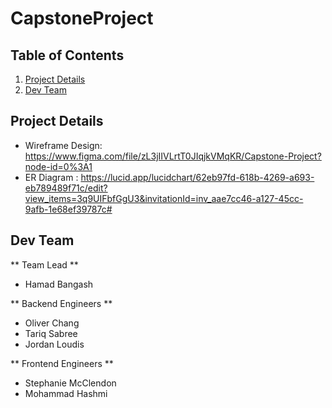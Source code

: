 # CapstoneProject

## Table of Contents 
1. [Project Details](#Project-Details)
2. [Dev Team](#Dev-Team)

## Project Details
- Wireframe Design: https://www.figma.com/file/zL3jIIVLrtT0JIqjkVMqKR/Capstone-Project?node-id=0%3A1
- ER Diagram : https://lucid.app/lucidchart/62eb97fd-618b-4269-a693-eb789489f71c/edit?view_items=3q9UIFbfGgU3&invitationId=inv_aae7cc46-a127-45cc-9afb-1e68ef39787c#

## Dev Team
** Team Lead ** 
- Hamad Bangash

** Backend Engineers **
- Oliver Chang
- Tariq Sabree
- Jordan Loudis 

** Frontend Engineers ** 
- Stephanie McClendon
- Mohammad Hashmi 
